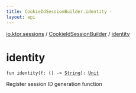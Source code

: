 ```yaml
---
title: CookieIdSessionBuilder.identity - 
layout: api
---
```


<div class='api-docs-breadcrumbs'><a href="../index.html">io.ktor.sessions</a> / <a href="index.html">CookieIdSessionBuilder</a> / <a href="./identity.html">identity</a></div>

# identity

<div class="signature"><code><span class="keyword">fun </span><span class="identifier">identity</span><span class="symbol">(</span><span class="parameterName" id="io.ktor.sessions.CookieIdSessionBuilder$identity(kotlin.Function0((kotlin.String)))/f">f</span><span class="symbol">:</span>&nbsp;<span class="symbol">(</span><span class="symbol">)</span>&nbsp;<span class="symbol">-&gt;</span>&nbsp;<a href="https://kotlinlang.org/api/latest/jvm/stdlib/kotlin/-string/index.html"><span class="identifier">String</span></a><span class="symbol">)</span><span class="symbol">: </span><a href="https://kotlinlang.org/api/latest/jvm/stdlib/kotlin/-unit/index.html"><span class="identifier">Unit</span></a></code></div>

Register session ID generation function

